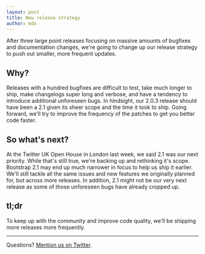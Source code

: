 ```yaml
---
layout: post
title: New release strategy
author: mdo
---
```


After three large point releases focusing on massive amounts of bugfixes and documentation changes, we're going to change up our release strategy to push out smaller, more frequent updates.

## Why?

Releases with a hundred bugfixes are difficult to test, take much longer to ship, make changelogs super long and verbose, and have a tendency to introduce additional unforeseen bugs. In hindsight, our 2.0.3 release should have been a 2.1 given its sheer scope and the time it took to ship. Going forward, we'll try to improve the frequency of the patches to get you better code faster.

## So what's next?

At the Twitter UK Open House in London last week, we said 2.1 was our next priority. While that's still true, we're backing up and rethinking it's scope. Bootstrap 2.1 may end up much narrower in focus to help us ship it earlier. We'll still tackle all the same issues and new features we originally planned for, but across more releases. In addition, 2.1 might not be our very next release as some of those unforeseen bugs have already cropped up.

## tl;dr

To keep up with the community and improve code quality, we'll be shipping more releases more frequently.

---

Questions? [Mention us on Twitter](https://twitter.com/getbootstrap).
